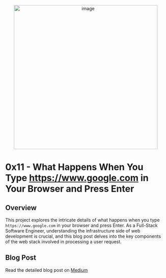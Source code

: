<p align="center">
  <img width="451" alt="image" src="https://github.com/IsmaelKiprop/alx-system_engineering-devops/assets/133222922/f11aeff0-b828-49cd-a6e2-34388f1c4f75">
</p>

# 0x11 - What Happens When You Type https://www.google.com in Your Browser and Press Enter

## Overview

This project explores the intricate details of what happens when you type `https://www.google.com` in your browser and press Enter. As a Full-Stack Software Engineer, understanding the infrastructure side of web development is crucial, and this blog post delves into the key components of the web stack involved in processing a user request.

## Blog Post

Read the detailed blog post on [Medium](<https://medium.com/@kipropismael27/understanding-the-web-stack-what-happens-when-you-type-https-www-google-com-94475aab66ca>) 
